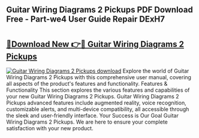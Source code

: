 ## Guitar Wiring Diagrams 2 Pickups PDF Download Free - Part-we4 User Guide Repair DExH7

# <h2><a href="http://dfhl3r7.blite.top/?on=Guitar+Wiring+Diagrams+2+Pickups">🔗Download New 👉🔴 Guitar Wiring Diagrams 2 Pickups</a></h2>

[![Guitar Wiring Diagrams 2 Pickups download](https://i.imgur.com/lujVjoI.png)](http://dfhl3r7.blite.top/?on=Guitar+Wiring+Diagrams+2+Pickups)
Explore the world of Guitar Wiring Diagrams 2 Pickups with this comprehensive user manual, covering all aspects of the product's features and functionality. Features & Functionality This section explores the various features and capabilities of your new Guitar Wiring Diagrams 2 Pickups. Guitar Wiring Diagrams 2 Pickups advanced features include augmented reality, voice recognition, customizable alerts, and multi-device compatibility, all accessible through the sleek and user-friendly interface. Your Success is Our Goal Guitar Wiring Diagrams 2 Pickups. We are here to ensure your complete satisfaction with your new product.
